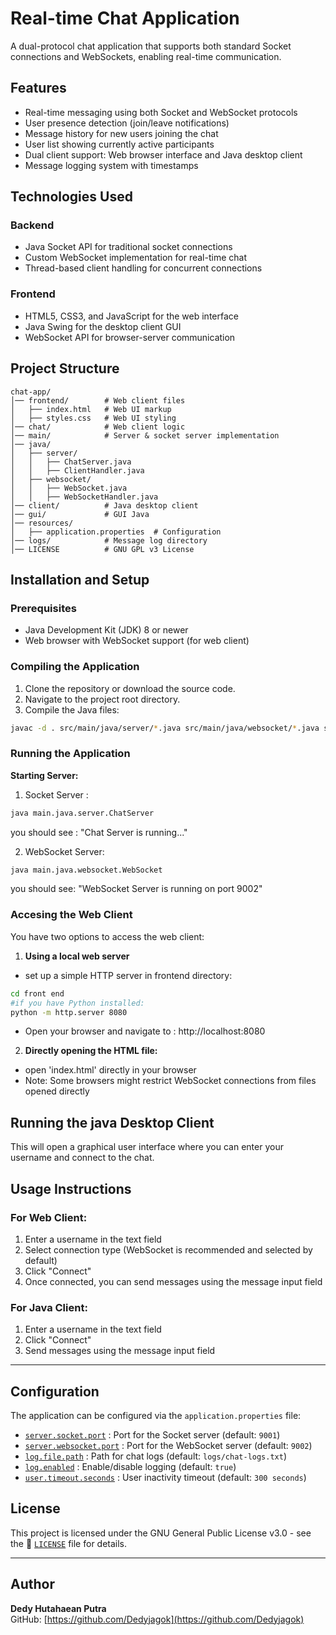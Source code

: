 # Real-time Chat Application

A dual-protocol chat application that supports both standard Socket connections and WebSockets, enabling real-time communication.

## Features
- Real-time messaging using both Socket and WebSocket protocols
- User presence detection (join/leave notifications)
- Message history for new users joining the chat
- User list showing currently active participants
- Dual client support: Web browser interface and Java desktop client
- Message logging system with timestamps

## Technologies Used

### **Backend**
- Java Socket API for traditional socket connections
- Custom WebSocket implementation for real-time chat
- Thread-based client handling for concurrent connections

### **Frontend**
- HTML5, CSS3, and JavaScript for the web interface
- Java Swing for the desktop client GUI
- WebSocket API for browser-server communication

## Project Structure

```plaintext
chat-app/
│── frontend/        # Web client files
│   ├── index.html   # Web UI markup
│   ├── styles.css   # Web UI styling
│── chat/            # Web client logic
│── main/            # Server & socket server implementation
│── java/
│   ├── server/
│   │   ├── ChatServer.java
│   │   ├── ClientHandler.java
│   ├── websocket/
│   │   ├── WebSocket.java
│   │   ├── WebSocketHandler.java
│── client/          # Java desktop client
│── gui/             # GUI Java
│── resources/
│   ├── application.properties  # Configuration
│── logs/            # Message log directory
│── LICENSE          # GNU GPL v3 License
```

## Installation and Setup

### **Prerequisites**
- Java Development Kit (JDK) 8 or newer
- Web browser with WebSocket support (for web client)

### **Compiling the Application**

1. Clone the repository or download the source code.
2. Navigate to the project root directory.
3. Compile the Java files:

```bash
javac -d . src/main/java/server/*.java src/main/java/websocket/*.java src/main/java/client/*.java
```

### **Running the Application**
**Starting Server:**
1. Socket Server :
```bash
java main.java.server.ChatServer
```
you should see : "Chat Server is running..."

2. WebSocket Server:
```bash
java main.java.websocket.WebSocket
```
you should see: "WebSocket Server is running on port 9002"

### **Accesing the Web Client**
 You have two options to access the web client:
 1. **Using a local web server**
 - set up a simple HTTP server in frontend directory:
 ```bash
 cd front end
 #if you have Python installed:
 python -m http.server 8080
 ```

 - Open your browser and navigate to : http://localhost:8080

 2. **Directly opening the HTML file:**
 - open 'index.html' directly in your browser
 - Note: Some browsers might restrict WebSocket connections from files opened directly

 ## **Running the java Desktop Client**
 This will open a graphical user interface where you can enter your username and connect to the chat.
 

 ## Usage Instructions

### For Web Client:
1. Enter a username in the text field
2. Select connection type (WebSocket is recommended and selected by default)
3. Click "Connect"
4. Once connected, you can send messages using the message input field

### For Java Client:
1. Enter a username in the text field
2. Click "Connect"
3. Send messages using the message input field

---

## Configuration

The application can be configured via the `application.properties` file:

- [`server.socket.port`](#) : Port for the Socket server (default: `9001`)
- [`server.websocket.port`](#) : Port for the WebSocket server (default: `9002`)
- [`log.file.path`](#) : Path for chat logs (default: `logs/chat-logs.txt`)
- [`log.enabled`](#) : Enable/disable logging (default: `true`)
- [`user.timeout.seconds`](#) : User inactivity timeout (default: `300 seconds`)

## License

This project is licensed under the GNU General Public License v3.0 - see the 📜 [`LICENSE`](./LICENSE) file for details.

---

## Author

**Dedy Hutahaean Putra**  
GitHub: [https://github.com/Dedyjagok](https://github.com/Dedyjagok)



